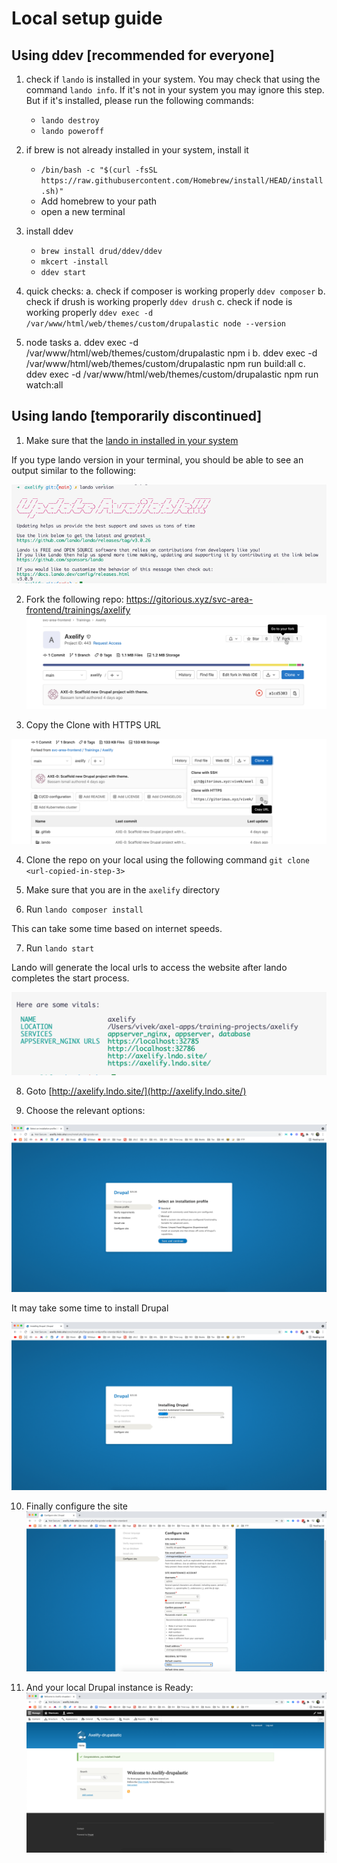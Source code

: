 # Local setup guide

## Using ddev [recommended for everyone]

1. check if `lando` is installed in your system. You may check that using the command `lando info`. If it's not in your system you may ignore this step. But if it's installed, please run the following commands:
   - `lando destroy`
   - `lando poweroff`

2. if brew is not already installed in your system, install it
   - `/bin/bash -c "$(curl -fsSL https://raw.githubusercontent.com/Homebrew/install/HEAD/install.sh)"`
   - Add homebrew to your path
   - open a new terminal

3. install ddev
   - `brew install drud/ddev/ddev`
   - `mkcert -install`
   - `ddev start`

4. quick checks:
   a. check if composer is working properly
      `ddev composer` 
   b. check if drush is working properly
      `ddev drush`
   c. check if node is working properly
      `ddev exec -d /var/www/html/web/themes/custom/drupalastic node --version`

5. node tasks
   a. ddev exec -d /var/www/html/web/themes/custom/drupalastic npm i
   b. ddev exec -d /var/www/html/web/themes/custom/drupalastic npm run build:all 
   c. ddev exec -d /var/www/html/web/themes/custom/drupalastic npm run watch:all 

## Using lando [temporarily discontinued]

1. Make sure that the [lando in installed in your system](https://docs.lando.dev/basics/installation.html)

If you type lando version in your terminal, you should be able to see an output similar to the following:

![](docs/lando-check.png)


2. Fork the following repo: https://gitorious.xyz/svc-area-frontend/trainings/axelify 
![](docs/fork.png)


3. Copy the Clone with HTTPS URL

![](docs/clone.png)


4. Clone the repo on your local using the following command
`git clone <url-copied-in-step-3>`


5. Make sure that you are in the `axelify` directory


6. Run `lando composer install`

This can take some time based on internet speeds.


7. Run `lando start`

Lando will generate the local urls to access the website after lando completes the start process.

![](docs/localurls.png)


8. Goto [http://axelify.lndo.site/](http://axelify.lndo.site/)


9. Choose the relevant options:

![](docs/opts.png)

It may take some time to install Drupal 

![](docs/installation.png)


10.  Finally configure the site
![](docs/configuration.png)


11.  And your local Drupal instance is Ready:
![](docs/local-instance-ready.png)